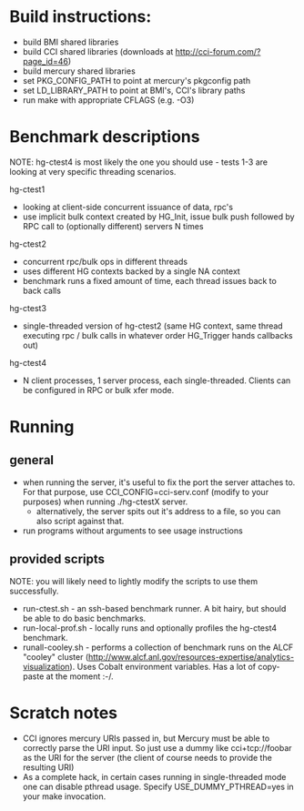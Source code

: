 # Build instructions:
- build BMI shared libraries
- build CCI shared libraries
  (downloads at http://cci-forum.com/?page_id=46)
- build mercury shared libraries
- set PKG_CONFIG_PATH to point at mercury's pkgconfig path
- set LD_LIBRARY_PATH to point at BMI's, CCI's library paths
- run make with appropriate CFLAGS (e.g. -O3)

# Benchmark descriptions

NOTE: hg-ctest4 is most likely the one you should use - tests 1-3 are looking
at very specific threading scenarios.

hg-ctest1
- looking at client-side concurrent issuance of data, rpc's
- use implicit bulk context created by HG_Init, issue bulk
  push followed by RPC call to (optionally different) servers N times

hg-ctest2
- concurrent rpc/bulk ops in different threads
- uses different HG contexts backed by a single NA context
- benchmark runs a fixed amount of time, each thread issues back to back calls

hg-ctest3
- single-threaded version of hg-ctest2 (same HG context, same thread executing
  rpc / bulk calls in whatever order HG_Trigger hands callbacks out)

hg-ctest4
- N client processes, 1 server process, each single-threaded. Clients can be
  configured in RPC or bulk xfer mode.

# Running

## general
- when running the server, it's useful to fix the port the server attaches to.
  For that purpose, use CCI_CONFIG=cci-serv.conf (modify to your purposes)
  when running ./hg-ctestX server.
  - alternatively, the server spits out it's address to a file, so you can also
    script against that.
- run programs without arguments to see usage instructions

## provided scripts

NOTE: you will likely need to lightly modify the scripts to use them
successfully.

- run-ctest.sh - an ssh-based benchmark runner. A bit hairy, but should be
  able to do basic benchmarks.
- run-local-prof.sh - locally runs and optionally profiles the hg-ctest4
  benchmark.
- runall-cooley.sh - performs a collection of benchmark runs on the ALCF
  "cooley" cluster
  (http://www.alcf.anl.gov/resources-expertise/analytics-visualization). Uses
  Cobalt environment variables. Has a lot of copy-paste at the moment :-/.

# Scratch notes
- CCI ignores mercury URIs passed in, but Mercury must be able to correctly
  parse the URI input. So just use a dummy like cci+tcp://foobar as the URI for
  the server (the client of course needs to provide the resulting URI)
- As a complete hack, in certain cases running in single-threaded mode one can
  disable pthread usage. Specify USE_DUMMY_PTHREAD=yes in your make invocation.

